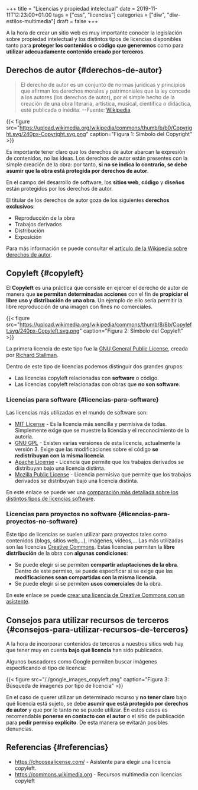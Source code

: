+++
title = "Licencias y propiedad intelectual"
date = 2019-11-11T12:23:00+01:00
tags = ["css", "licencias"]
categories = ["diw", "diw-estilos-multimedia"]
draft = false
+++

A la hora de crear un sitio web es muy importante conocer la legislación sobre propiedad intelectual y los distintos tipos de licencias disponibles tanto para **proteger los contenidos o código que generemos** como para **utilizar adecuadamente contenido creado por terceros**.

<!--more-->


## Derechos de autor {#derechos-de-autor}

> El derecho de autor es un conjunto de normas jurídicas y principios que afirman los derechos morales y patrimoniales que la ley concede a los autores (los derechos de autor), por el simple hecho de la creación de una obra literaria, artística, musical, científica o didáctica, esté publicada o inédita.  --Fuente: [Wikipedia](https://es.wikipedia.org/wiki/Derecho%5Fde%5Fautor)

{{< figure src="https://upload.wikimedia.org/wikipedia/commons/thumb/b/b0/Copyright.svg/240px-Copyright.svg.png" caption="Figura 1: Símbolo del Copyright" >}}

Es importante tener claro que los derechos de autor abarcan la expresión de contenidos, no las ideas. Los derechos de autor están presentes con la simple creación de la obra: por tanto, **si no se indica lo contrario, se debe asumir que la obra está protegida por derechos de autor**.

En el campo del desarrollo de software, los **sitios web**, **código** y **diseños** están protegidos por los derechos de autor.

El titular de los derechos de autor goza de los siguientes **derechos exclusivos**:

-   Reproducción de la obra
-   Trabajos derivados
-   Distribución
-   Exposición

Para más información se puede consultar el [artículo de la Wikipedia sobre derechos de autor](https://es.wikipedia.org/wiki/Derecho%5Fde%5Fautor).


## Copyleft {#copyleft}

El **Copyleft** es una práctica que consiste en ejercer el derecho de autor de manera que **se permitan determinadas acciones** con el fin de **propiciar el libre uso y distribución de una obra**. Un ejemplo de ello sería permitir la libre reproducción de una imagen con fines no comerciales.

{{< figure src="https://upload.wikimedia.org/wikipedia/commons/thumb/8/8b/Copyleft.svg/240px-Copyleft.svg.png" caption="Figura 2: Símbolo del Copyleft" >}}

La primera licencia de este tipo fue la [GNU General Public License](https://es.wikipedia.org/wiki/GNU%5FGeneral%5FPublic%5FLicense), creada por [Richard Stallman](https://es.wikipedia.org/wiki/Richard%5FStallman).

Dentro de este tipo de licencias podemos distinguir dos grandes grupos:

-   Las licencias copyleft relacionadas con **software** o código.
-   Las licencias copyleft relacionadas con obras que **no son software**.


### Licencias para software {#licencias-para-software}

Las licencias más utilizadas en el mundo de software son:

-   [MIT License](https://es.wikipedia.org/wiki/Licencia%5FMIT) - Es la licencia más sencilla y permisiva de todas. Simplemente exige que se muestre la licencia y el reconocimiento de la autoría.
-   [GNU GPL](https://es.wikipedia.org/wiki/GNU%5FGeneral%5FPublic%5FLicense) - Existen varias versiones de esta licencia, actualmente la versión 3. Exige que las modificaciones sobre el código **se redistribuyan con la misma licencia**.
-   [Apache License](https://es.wikipedia.org/wiki/Apache%5FLicense) - Licencia que permite que los trabajos derivados se distribuyan bajo una licencia distinta.
-   [Mozilla Public License](https://es.wikipedia.org/wiki/Mozilla%5FPublic%5FLicense) - Licencia permisiva que permite que los trabajos derivados se distribuyan bajo una licencia distinta.

En este enlace se puede ver una [comparación más detallada sobre los distintos tipos de licencias software](https://choosealicense.com/licenses/).


### Licencias para proyectos no software {#licencias-para-proyectos-no-software}

Este tipo de licencias se suelen utilizar para proyectos tales como contenidos (blogs, sitios web,...), imágenes, vídeos,... Las más utilizadas son las licencias [Creative Commons](https://creativecommons.org/licenses/?lang=es%5FES). Estas licencias permiten la **libre distribución** de la obra con **algunas condiciones**:

-   Se puede elegir si se permiten **compartir adaptaciones de la obra**. Dentro de este permiso, se puede especificar si se exige que las **modificaciones sean compartidas con la misma licencia**.
-   Se puede elegir si se permiten **usos comerciales** de la obra.

En este enlace se puede [crear una licencia de Creative Commons con un asistente](https://creativecommons.org/choose/).


## Consejos para utilizar recursos de terceros {#consejos-para-utilizar-recursos-de-terceros}

A la hora de incorporar contenidos de terceros a nuestros sitios web hay que tener muy en cuenta **bajo qué licencia** han sido publicados.

Algunos buscadores como Google permiten buscar imágenes especificando el tipo de licencia:

{{< figure src="/./google_images_copyleft.png" caption="Figura 3: Búsqueda de imágenes por tipo de licencia" >}}

En el caso de querer utilizar un determinado recurso y **no tener claro** bajo qué licencia está sujeto, se debe **asumir que está protegido por derechos de autor** y que por lo tanto no se puede utilizar. En estos casos es recomendable **ponerse en contacto con el autor** o el sitio de publicación para **pedir permiso explícito**. De esta manera se evitarán posibles denuncias.


## Referencias {#referencias}

-   <https://choosealicense.com/> - Asistente para elegir una licencia copyleft.
-   <https://commons.wikimedia.org> - Recursos multimedia con licencias copyleft

